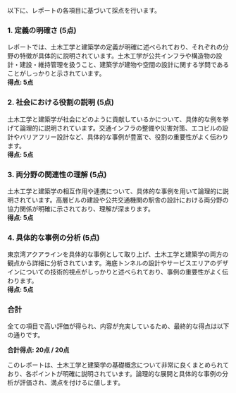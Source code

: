 以下に、レポートの各項目に基づいて採点を行います。

### 1. 定義の明確さ (5点)
レポートでは、土木工学と建築学の定義が明確に述べられており、それぞれの分野の特徴が具体的に説明されています。土木工学が公共インフラや構造物の設計・建設・維持管理を扱うこと、建築学が建物や空間の設計に関する学問であることがしっかりと示されています。  
**得点: 5点**

### 2. 社会における役割の説明 (5点)
土木工学と建築学が社会にどのように貢献しているかについて、具体的な例を挙げて論理的に説明されています。交通インフラの整備や災害対策、エコビルの設計やバリアフリー設計など、具体的な事例が豊富で、役割の重要性がよく伝わります。  
**得点: 5点**

### 3. 両分野の関連性の理解 (5点)
土木工学と建築学の相互作用や連携について、具体的な事例を用いて論理的に説明されています。高層ビルの建設や公共交通機関の駅舎の設計における両分野の協力関係が明確に示されており、理解が深まります。  
**得点: 5点**

### 4. 具体的な事例の分析 (5点)
東京湾アクアラインを具体的な事例として取り上げ、土木工学と建築学の両方の観点から詳細に分析されています。海底トンネルの設計やサービスエリアのデザインについての技術的視点がしっかりと述べられており、事例の重要性がよく伝わります。  
**得点: 5点**

### 合計
全ての項目で高い評価が得られ、内容が充実しているため、最終的な得点は以下の通りです。

**合計得点: 20点 / 20点**

このレポートは、土木工学と建築学の基礎概念について非常に良くまとめられており、各ポイントが明確に説明されています。論理的な展開と具体的な事例の分析が評価され、満点を付けるに値します。